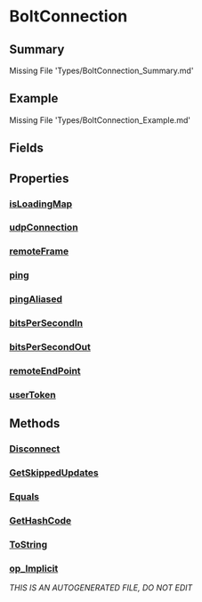 # BoltConnection
## Summary
Missing File 'Types/BoltConnection_Summary.md'
## Example
Missing File 'Types/BoltConnection_Example.md'
## Fields
## Properties
### [isLoadingMap](Types/BoltConnection/P/isLoadingMap.md)
### [udpConnection](Types/BoltConnection/P/udpConnection.md)
### [remoteFrame](Types/BoltConnection/P/remoteFrame.md)
### [ping](Types/BoltConnection/P/ping.md)
### [pingAliased](Types/BoltConnection/P/pingAliased.md)
### [bitsPerSecondIn](Types/BoltConnection/P/bitsPerSecondIn.md)
### [bitsPerSecondOut](Types/BoltConnection/P/bitsPerSecondOut.md)
### [remoteEndPoint](Types/BoltConnection/P/remoteEndPoint.md)
### [userToken](Types/BoltConnection/P/userToken.md)
## Methods
### [Disconnect](Types/BoltConnection/M/Disconnect.md)
### [GetSkippedUpdates](Types/BoltConnection/M/GetSkippedUpdates.md)
### [Equals](Types/BoltConnection/M/Equals.md)
### [GetHashCode](Types/BoltConnection/M/GetHashCode.md)
### [ToString](Types/BoltConnection/M/ToString.md)
### [op_Implicit](Types/BoltConnection/M/op_Implicit.md)

*THIS IS AN AUTOGENERATED FILE, DO NOT EDIT*
